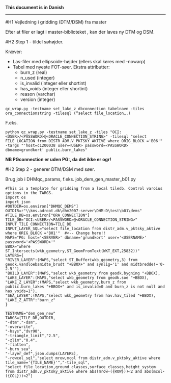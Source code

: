 **This document is in Danish**
___


#H1 Vejledning i gridding (DTM/DSM) fra master


Efter at filer er lagt i master-biblioteket <LINK>, kan der laves ny DTM og DSM. 


#H2 Step 1 - tildel søhøjder. 


Kræver: 
        
* Las-filer med ellipsoide-højder (ellers skal køres med -nowarp)
* Tabel med nyeste FOT-søer. Ekstra attributter:
   * burn_z (real)
   * n_used (integer)
   * is_invalid (integer eller shortint)
   * has_voids (integer eller shortint)
   * reason (varchar)
   * version (integer)

```
qc_wrap.py -testname set_lake_z dbconnection tabelnavn -tiles ora_connectionstring -tilesql (“select file_location….)
```

F.eks.

```
python qc_wrap.py -testname set_lake_z -tiles "OCI:<USER>/<PASSWORD>@<ORACLE_CONNECTION_STRING>" -tilesql "select FILE_LOCATION from DISTR_ADM.V_PKTSKY_AKTIVE where ORIG_BLOCK ='B06'" -targs "'host=c1200038 user=<USER> password=<PASSWORD> dbname=grundkort' public.burn_lakes"
```

**NB PGconnection er uden PG:, da det ikke er ogr!**



#H2 Step 2 - generer DTM/DSM med søer.


Brug job i DHMqc_params, f.eks. job_dem_gen_master_b01.py

```
#This is a template for gridding from a local tiledb. Control varoius options in the TARGS.
import os
import json
#OUTDIR=os.environ["DHMQC_DEMS"]
OUTDIR=r"\\kms.adroot.dk\dhm2007-server\DHM-D\test\b01\dems"
#TILE_DB=os.environ["ORA_CONNECTION"]
TILE_DB="OCI:<USER>/<PASSWORD>@<ORACLE_CONNECTION_STRING>"
INPUT_TILE_CONNECTION=TILE_DB
INPUT_LAYER_SQL="select file_location from distr_adm.v_pktsky_aktive where ORIG_BLOCK ='B01'"  #<-- Change here!!
MAPS="PG: host='<SERVER>' dbname='grundkort' user='<USERNAME>' password='<PASSWORD>'"
BBOX="where ST_Intersects(wkb_geometry,ST_GeomFromText(WKT_EXT,25832))"
LAYERS={
"RIVER_LAYER":(MAPS,"select ST_Buffer(wkb_geometry,3) from geodk.vandloebsmidte_brudt "+BBOX+" and synlig='1' and midtbredde!='0-2.5'"),
"BUILD_LAYER":(MAPS,"select wkb_geometry from geodk.bygning "+BBOX),
"LAKE_LAYER":(MAPS,"select wkb_geometry from geodk.soe "+BBOX),
"LAKE_Z_LAYER":(MAPS,"select wkb_geometry,burn_z from public.burn_lakes "+BBOX+" and is_invalid=0 and burn_z is not null and has_voids=1"),
"SEA_LAYER":(MAPS,"select wkb_geometry from hav.hav_tiled "+BBOX),
"LAKE_Z_ATTR":"burn_z"
}

TESTNAME="dem_gen_new"
TARGS=[TILE_DB,OUTDIR,
"-dtm","-dsm",
"-overwrite",
"-hsys","dvr90",
"-triangle_limit","2.5",
"-zlim","0.4",
"-flatten",
"-burn_sea",
"-layer_def",json.dumps(LAYERS),
"-rowcol_sql","select mrow,mcol from distr_adm.v_pktsky_aktive where tile_name='{TILE_NAME}'","-tile_sql",
"select file_location,ground_classes,surface_classes,height_system from distr_adm.v_pktsky_aktive where abs(mrow-({ROW}))<2 and abs(mcol-({COL}))<2"]
```
